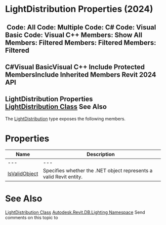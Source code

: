 # LightDistribution Properties (2024)

﻿
 Code: All Code: Multiple Code: C# Code: Visual Basic Code: Visual C++  Members: Show All Members: Filtered Members: Filtered Members: Filtered   
---  
C#Visual BasicVisual C++
Include Protected MembersInclude Inherited Members
Revit 2024 API  
---  
LightDistribution Properties  
[LightDistribution Class](39162cb5-d13b-c7fa-9297-9a70c5678ac6.md "LightDistribution Class") See Also  
---  
The [LightDistribution](39162cb5-d13b-c7fa-9297-9a70c5678ac6.md "LightDistribution Class") type exposes the following members.
# Properties
| Name | Description |
| --- | --- |
| --- | --- | --- |
| [IsValidObject](b7d041af-df6f-4c2e-4cbc-d34a50a95c1d.md "IsValidObject Property") | Specifies whether the .NET object represents a valid Revit entity. |

# See Also
[LightDistribution Class](39162cb5-d13b-c7fa-9297-9a70c5678ac6.md "LightDistribution Class")
[Autodesk.Revit.DB.Lighting Namespace](a6a04f07-7fd2-0a4e-12e7-01842ee6daaf.md "Autodesk.Revit.DB.Lighting Namespace")
Send comments on this topic to 